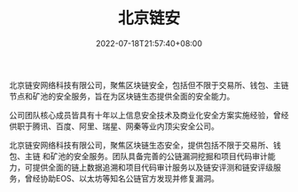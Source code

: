 ﻿---
weight: 
title: "北京链安"
description: "北京链安网络科技有限公司，聚焦区块链安全，包括但不限于交易所、钱包、主链节点和矿池的安全服务，旨在为区块链生态提供全面的安全能力。"
date: 2022-07-18T21:57:40+08:00
lastmod: 2022-07-18T16:45:40+08:00
draft: false
authors: ["qianxun"]
featuredImage: "beijinglianan.jpg"
link: "https://1234btc.com/qk/beijinglianan.html"
tags: ["安全机构","北京链安"]
categories: ["navigation"]
navigation: ["安全机构"]
lightgallery: true
toc: true
pinned: false
recommend: false
recommend1: false
---
北京链安网络科技有限公司，聚焦区块链安全，包括但不限于交易所、钱包、主链节点和矿池的安全服务，旨在为区块链生态提供全面的安全能力。

公司团队核心成员皆具有十年以上信息安全技术及商业化安全方案实施经验，曾经供职于腾讯、百度、阿里、瑞星、网秦等业内顶尖安全公司。

北京链安网络科技有限公司，聚焦区块链生态安全，提供包括不限于交易所、钱包、主链 和矿池的安全服务。团队具备完善的公链漏洞挖掘和项目代码审计能力，可提供全面的链上数据追溯和项目代码审计服务以及链安评测和链安评级服务，曾经协助EOS、以太坊等知名公链官方发现并修复漏洞。